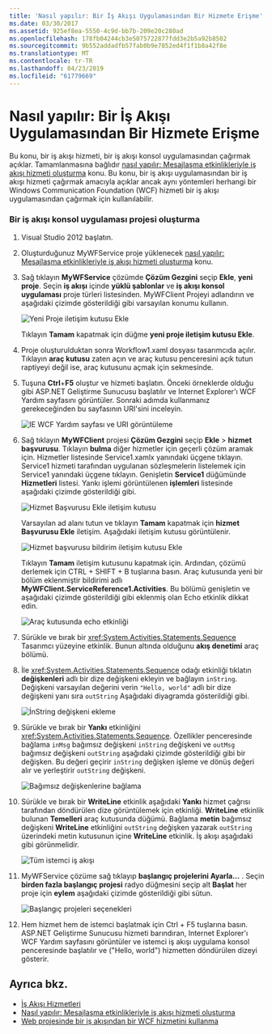 ```yaml
---
title: 'Nasıl yapılır: Bir İş Akışı Uygulamasından Bir Hizmete Erişme'
ms.date: 03/30/2017
ms.assetid: 925ef8ea-5550-4c9d-bb7b-209e20c280ad
ms.openlocfilehash: 178fb04244cb3e5075722877fdd3e2b5a92b8502
ms.sourcegitcommit: 9b552addadfb57fab0b9e7852ed4f1f1b8a42f8e
ms.translationtype: MT
ms.contentlocale: tr-TR
ms.lasthandoff: 04/23/2019
ms.locfileid: "61779669"
---
```

# <a name="how-to-access-a-service-from-a-workflow-application"></a>Nasıl yapılır: Bir İş Akışı Uygulamasından Bir Hizmete Erişme
Bu konu, bir iş akışı hizmeti, bir iş akışı konsol uygulamasından çağırmak açıklar. Tamamlanmasına bağlıdır [nasıl yapılır: Mesajlaşma etkinlikleriyle iş akışı hizmeti oluşturma](../../../../docs/framework/wcf/feature-details/how-to-create-a-workflow-service-with-messaging-activities.md) konu. Bu konu, bir iş akışı uygulamasından bir iş akışı hizmeti çağırmak amacıyla açıklar ancak aynı yöntemleri herhangi bir Windows Communication Foundation (WCF) hizmeti bir iş akışı uygulamasından çağırmak için kullanılabilir.

### <a name="create-a-workflow-console-application-project"></a>Bir iş akışı konsol uygulaması projesi oluşturma

1. Visual Studio 2012 başlatın.

2. Oluşturduğunuz MyWFService proje yüklenecek [nasıl yapılır: Mesajlaşma etkinlikleriyle iş akışı hizmeti oluşturma](../../../../docs/framework/wcf/feature-details/how-to-create-a-workflow-service-with-messaging-activities.md) konu.

3. Sağ tıklayın **MyWFService** çözümde **Çözüm Gezgini** seçip **Ekle**, **yeni proje**. Seçin **iş akışı** içinde **yüklü şablonlar** ve **iş akışı konsol uygulaması** proje türleri listesinden. MyWFClient Projeyi adlandırın ve aşağıdaki çizimde gösterildiği gibi varsayılan konumu kullanın.

     ![Yeni Proje iletişim kutusu Ekle](./media/how-to-access-a-service-from-a-workflow-application/add-new-project-dialog.jpg)

     Tıklayın **Tamam** kapatmak için düğme **yeni proje iletişim kutusu Ekle**.

4. Proje oluşturulduktan sonra Workflow1.xaml dosyası tasarımcıda açılır. Tıklayın **araç kutusu** zaten açın ve araç kutusu penceresini açık tutun raptiyeyi değil ise, araç kutusunu açmak için sekmesinde.

5. Tuşuna **Ctrl**+**F5** oluştur ve hizmeti başlatın. Önceki örneklerde olduğu gibi ASP.NET Geliştirme Sunucusu başlatılır ve Internet Explorer'ı WCF Yardım sayfasını görüntüler. Sonraki adımda kullanmanız gerekeceğinden bu sayfasının URI'sini inceleyin.

     ![IE WCF Yardım sayfası ve URI görüntüleme](./media/how-to-access-a-service-from-a-workflow-application/ie-wcf-help-page-uri.jpg)

6. Sağ tıklayın **MyWFClient** projesi **Çözüm Gezgini** seçip **Ekle** > **hizmet başvurusu**. Tıklayın **bulma** diğer hizmetler için geçerli çözüm aramak için. Hizmetler listesinde Service1.xamlx yanındaki üçgene tıklayın. Service1 hizmeti tarafından uygulanan sözleşmelerin listelemek için Service1 yanındaki üçgene tıklayın. Genişletin **Service1** düğümünde **Hizmetleri** listesi. Yankı işlemi görüntülenen **işlemleri** listesinde aşağıdaki çizimde gösterildiği gibi.

     ![Hizmet Başvurusu Ekle iletişim kutusu](./media/how-to-access-a-service-from-a-workflow-application/add-service-reference.jpg)

     Varsayılan ad alanı tutun ve tıklayın **Tamam** kapatmak için **hizmet Başvurusu Ekle** iletişim. Aşağıdaki iletişim kutusu görüntülenir.

     ![Hizmet başvurusu bildirim iletişim kutusu Ekle](./media/how-to-access-a-service-from-a-workflow-application/add-service-reference-dialog.jpg)

     Tıklayın **Tamam** iletişim kutusunu kapatmak için. Ardından, çözümü derlemek için CTRL + SHIFT + B tuşlarına basın. Araç kutusunda yeni bir bölüm eklenmiştir bildirimi adlı **MyWFClient.ServiceReference1.Activities**. Bu bölümü genişletin ve aşağıdaki çizimde gösterildiği gibi eklenmiş olan Echo etkinlik dikkat edin.

     ![Araç kutusunda echo etkinliği](./media/how-to-access-a-service-from-a-workflow-application/echo-activity-toolbox.jpg)

7. Sürükle ve bırak bir <xref:System.Activities.Statements.Sequence> Tasarımcı yüzeyine etkinlik. Bunun altında olduğunu **akış denetimi** araç bölümü.

8. İle <xref:System.Activities.Statements.Sequence> odağı etkinliği tıklatın **değişkenleri** adlı bir dize değişkeni ekleyin ve bağlayın `inString`. Değişkeni varsayılan değerini verin `"Hello, world"` adlı bir dize değişkeni yanı sıra `outString` Aşağıdaki diyagramda gösterildiği gibi.

     ![İnString değişkeni ekleme](./media/how-to-access-a-service-from-a-workflow-application/add-instring-variable.jpg)

9. Sürükle ve bırak bir **Yankı** etkinliğini <xref:System.Activities.Statements.Sequence>. Özellikler penceresinde bağlama `inMsg` bağımsız değişkeni `inString` değişkeni ve `outMsg` bağımsız değişkeni `outString` aşağıdaki çizimde gösterildiği gibi bir değişken. Bu değeri geçirir `inString` değişken işleme ve dönüş değeri alır ve yerleştirir `outString` değişkeni.

     ![Bağımsız değişkenlerine bağlama](./media/how-to-access-a-service-from-a-workflow-application/bind-arguments-variables.jpg)

10. Sürükle ve bırak bir **WriteLine** etkinlik aşağıdaki **Yankı** hizmet çağrısı tarafından döndürülen dize görüntülemek için etkinliği. **WriteLine** etkinlik bulunan **Temelleri** araç kutusunda düğümü. Bağlama **metin** bağımsız değişkeni **WriteLine** etkinliğini `outString` değişken yazarak `outString` üzerindeki metin kutusunun içine **WriteLine** etkinlik. İş akışı aşağıdaki gibi görünmelidir.

     ![Tüm istemci iş akışı](./media/how-to-access-a-service-from-a-workflow-application/complete-client-workflow.jpg)

11. MyWFService çözüme sağ tıklayıp **başlangıç projelerini Ayarla...** . Seçin **birden fazla başlangıç projesi** radyo düğmesini seçip alt **Başlat** her proje için **eylem** aşağıdaki çizimde gösterildiği gibi sütun.

     ![Başlangıç projeleri seçenekleri](./media/how-to-access-a-service-from-a-workflow-application/startup-project-options.jpg)

12. Hem hizmet hem de istemci başlatmak için Ctrl + F5 tuşlarına basın. ASP.NET Geliştirme Sunucusu hizmeti barındıran, Internet Explorer'ı WCF Yardım sayfasını görüntüler ve istemci iş akışı uygulama konsol penceresinde başlatılır ve ("Hello, world") hizmetten döndürülen dizeyi gösterir.

## <a name="see-also"></a>Ayrıca bkz.

- [İş Akışı Hizmetleri](../../../../docs/framework/wcf/feature-details/workflow-services.md)
- [Nasıl yapılır: Mesajlaşma etkinlikleriyle iş akışı hizmeti oluşturma](../../../../docs/framework/wcf/feature-details/how-to-create-a-workflow-service-with-messaging-activities.md)
- [Web projesinde bir iş akışından bir WCF hizmetini kullanma](https://go.microsoft.com/fwlink/?LinkId=207725)
